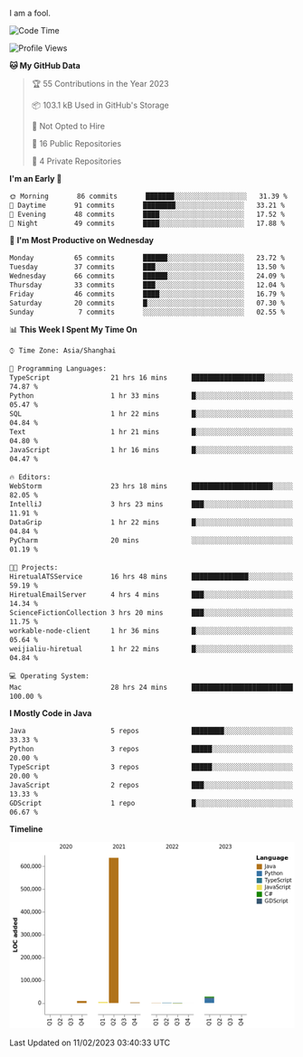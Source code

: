I am a fool.

<!--START_SECTION:waka-->
![Code Time](http://img.shields.io/badge/Code%20Time-59%20hrs%2035%20mins-blue)

![Profile Views](http://img.shields.io/badge/Profile%20Views-165-blue)

**🐱 My GitHub Data** 

> 🏆 55 Contributions in the Year 2023
 > 
> 📦 103.1 kB Used in GitHub's Storage 
 > 
> 🚫 Not Opted to Hire
 > 
> 📜 16 Public Repositories 
 > 
> 🔑 4 Private Repositories  
 > 
**I'm an Early 🐤** 

```text
🌞 Morning       86 commits       ███████░░░░░░░░░░░░░░░░░░   31.39 % 
🌆 Daytime       91 commits       ████████░░░░░░░░░░░░░░░░░   33.21 % 
🌃 Evening       48 commits       ████░░░░░░░░░░░░░░░░░░░░░   17.52 % 
🌙 Night         49 commits       ████░░░░░░░░░░░░░░░░░░░░░   17.88 % 

```
📅 **I'm Most Productive on Wednesday** 

```text
Monday          65 commits       ██████░░░░░░░░░░░░░░░░░░░   23.72 % 
Tuesday         37 commits       ███░░░░░░░░░░░░░░░░░░░░░░   13.50 % 
Wednesday       66 commits       ██████░░░░░░░░░░░░░░░░░░░   24.09 % 
Thursday        33 commits       ███░░░░░░░░░░░░░░░░░░░░░░   12.04 % 
Friday          46 commits       ████░░░░░░░░░░░░░░░░░░░░░   16.79 % 
Saturday        20 commits       █░░░░░░░░░░░░░░░░░░░░░░░░   07.30 % 
Sunday           7 commits       ░░░░░░░░░░░░░░░░░░░░░░░░░   02.55 % 

```


📊 **This Week I Spent My Time On** 

```text
⌚︎ Time Zone: Asia/Shanghai

💬 Programming Languages: 
TypeScript               21 hrs 16 mins      ██████████████████░░░░░░░   74.87 % 
Python                   1 hr 33 mins        █░░░░░░░░░░░░░░░░░░░░░░░░   05.47 % 
SQL                      1 hr 22 mins        █░░░░░░░░░░░░░░░░░░░░░░░░   04.84 % 
Text                     1 hr 21 mins        █░░░░░░░░░░░░░░░░░░░░░░░░   04.80 % 
JavaScript               1 hr 16 mins        █░░░░░░░░░░░░░░░░░░░░░░░░   04.47 % 

🔥 Editors: 
WebStorm                 23 hrs 18 mins      ████████████████████░░░░░   82.05 % 
IntelliJ                 3 hrs 23 mins       ███░░░░░░░░░░░░░░░░░░░░░░   11.91 % 
DataGrip                 1 hr 22 mins        █░░░░░░░░░░░░░░░░░░░░░░░░   04.84 % 
PyCharm                  20 mins             ░░░░░░░░░░░░░░░░░░░░░░░░░   01.19 % 

🐱‍💻 Projects: 
HiretualATSService       16 hrs 48 mins      ██████████████░░░░░░░░░░░   59.19 % 
HiretualEmailServer      4 hrs 4 mins        ███░░░░░░░░░░░░░░░░░░░░░░   14.34 % 
ScienceFictionCollection 3 hrs 20 mins       ███░░░░░░░░░░░░░░░░░░░░░░   11.75 % 
workable-node-client     1 hr 36 mins        █░░░░░░░░░░░░░░░░░░░░░░░░   05.64 % 
weijialiu-hiretual       1 hr 22 mins        █░░░░░░░░░░░░░░░░░░░░░░░░   04.84 % 

💻 Operating System: 
Mac                      28 hrs 24 mins      █████████████████████████   100.00 % 

```

**I Mostly Code in Java** 

```text
Java                     5 repos             ████████░░░░░░░░░░░░░░░░░   33.33 % 
Python                   3 repos             █████░░░░░░░░░░░░░░░░░░░░   20.00 % 
TypeScript               3 repos             █████░░░░░░░░░░░░░░░░░░░░   20.00 % 
JavaScript               2 repos             ███░░░░░░░░░░░░░░░░░░░░░░   13.33 % 
GDScript                 1 repo              █░░░░░░░░░░░░░░░░░░░░░░░░   06.67 % 

```


**Timeline**

![Chart not found](https://raw.githubusercontent.com/VeejaLiu/VeejaLiu/master/charts/bar_graph.png) 


 Last Updated on 11/02/2023 03:40:33 UTC
<!--END_SECTION:waka-->
